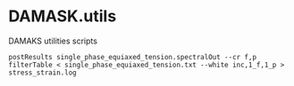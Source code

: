 # DAMASK.utils
DAMAKS utilities scripts

```shell
postResults single_phase_equiaxed_tension.spectralOut --cr f,p
filterTable < single_phase_equiaxed_tension.txt --white inc,1_f,1_p > stress_strain.log
```
